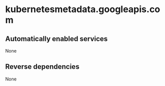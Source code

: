 # kubernetesmetadata.googleapis.com

## Automatically enabled services

None

## Reverse dependencies

None
